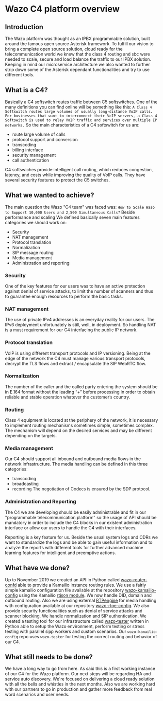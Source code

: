 # Wazo C4 platform overview

## Introduction
The Wazo platform was thought as an IPBX programmable solution, built around the famous open source Asterisk framework. To fulfill our vision to bring a complete open source solution, cloud ready for the telecommunication world we knew that the class 4 routing and sbc were needed to scale, secure and load balance the traffic to our IPBX solution. Keeping in mind our microservice architecture we also wanted to further strip down some of the Asterisk dependant functionalities and try to use different tools.


## What is a C4?
Basically a C4 softswitch routes traffic between C5 softswitches.
One of the many definitions you can find online will be something like this:
```A Class 4 Softswitch routes large volumes of usually long-distance VoIP calls. For businesses that want to interconnect their VoIP servers, a Class 4 Softswitch is used to relay VoIP traffic and services over multiple IP networks.```
So the main characteristics of a C4 softswitch for us are:
* route large volume of calls
* protocol support and conversion
* transcoding
* billing interface
* security management
* call authentication

C4 softswiches provide intelligent call routing, which reduces congestion, latency, and costs while improving the quality of VoIP calls. They have several security features to protect the C5 switches.


## What we wanted to achieve?
The main question the Wazo "C4 team" was faced was:
```How to Scale Wazo to Support 10,000 Users and 2,500 Simultaneous Calls?```
Beside performance and scaling We defined basically seven main features categories we should work on:
* Security
* NAT management
* Protocol translation
* Normalization
* SIP message routing
* Media management
* Administration and reporting

### Security
One of the key features for our users was to have an active protection against denial of service attacks, to limit the number of scanners and thus to guarantee enough resources to perform the basic tasks.

### NAT management
The use of private IPv4 addresses is an everyday reality for our users. The IPv6 deployment unfortunately is still, well, in deployment. So handling NAT is a must requirement for our C4 interfacing the public IP network.

### Protocol translation
VoIP is using different transport protocols and IP versioning. Being at the edge of the network the C4 must manage various transport protocols, decrypt the TLS flows and extract / encapsulate the SIP WebRTC flow.

### Normalization
The number of the caller and the called party entering the system should be in E.164 format without the leading “+” before processing in order to obtain reliable and stable operation whatever the customer’s country.

### Routing
Class 4 equipment is located at the periphery of the network, it is necessary to implement routing mechanisms sometimes simple, sometimes complex. The mechanism will depend on the desired services and may be different depending on the targets.

### Media management
Our C4 should support all inbound and outbound media flows in the network infrastructure. The media handling can be defined in this three categories:
* transcoding
* broadcasting
* recording
The negotiation of Codecs is ensured by the SDP protocol.

### Administration and Reporting
The C4 we are developing should be easily administrable and fit in our "programmable telecommunication platform" so the usage of API should be mandatory in order to include the C4 blocks in our existent administration interface or allow our users to handle the C4 with their interfaces.

Reporting is a key feature for us. Beside the usual system logs and CDRs we want to standardize the logs and be able to gain useful information and to analyze the reports with different tools for further advanced machine learning features for intelligent and preemptive actions.


## What have we done?
Up to November 2019 we created an API in Python called [wazo-router-confd](https://github.com/wazo-platform/wazo-router-confd) able to provide a Kamailio instance routing rules. We use a fairly simple kamailio configuration file available at the repository [wazo-kamailio-config](https://github.com/wazo-platform/wazo-kamailio-config) using the Kamailio [rtjson module](https://www.kamailio.org/docs/modules/devel/modules/rtjson.html).
We now handle DID, domain and outbound routing. Also we are using external [RTPengine](https://github.com/sipwise/rtpengine) for media handling with configuration available at our repository [wazo-rtpe-config](https://github.com/wazo-platform/wazo-rtpe-config). We also provide security functionalities such as denial of service attacks and scanner blocking. We handle normalization and SIP authentication.
We created a testing tool for our infrastructure called [wazo-tester](https://github.com/wazo-platform/wazo-tester) written in Python 
able to setup the Wazo environment, perform testing or stress testing with parallel sipp workers and custom scenarios.
Our `wazo-kamailio-config` repo uses `wazo-tester` for testing the correct routing and behavior of our C4.


## What still needs to be done?
We have a long way to go from here. As said this is a first working instance of our C4 for the Wazo platform. Our next steps will be regarding HA and service auto discovery. We're focused on delivering a cloud ready solution with all the bells and whistles in the next months. Also we are working hard with our partners to go in production and gather more feedback from real word scenarios and user needs.